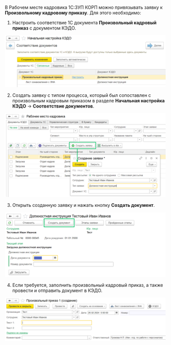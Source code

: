 В Рабочем месте кадровика 1С:ЗУП КОРП можно привязывать заявку к **Произвольному кадровому приказу**. Для этого необходимо:

1. Настроить соответствие 1С документа **Произвольный кадровый приказ** с документом КЭДО.

![](./assets/kedo_setting_mapping.png)

2. Создать заявку с типом процесса, который был сопоставлен с произвольным кадровым приказом в разделе **Начальная настройка КЭДО** → **Соответствие документов**.

![](./assets/mapping_event_create.png)

3. Открыть созданную заявку и нажать кнопку **Создать документ**.

![](./assets/event_doc_create.png)

4. Если требуется, заполнить произвольный кадровый приказ, а также провести и отправить документ в КЭДО. 

![](./assets/arbitrary_decree_done.png)

